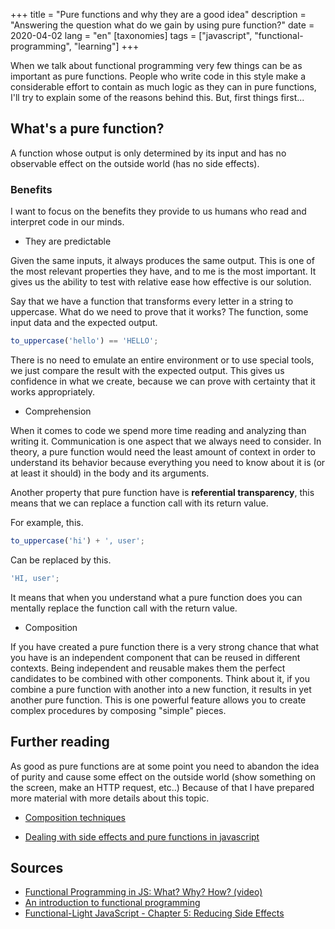 +++
title = "Pure functions and why they are a good idea" 
description = "Answering the question what do we gain by using pure function?"
date = 2020-04-02
lang = "en"
[taxonomies]
tags = ["javascript", "functional-programming", "learning"]
+++

When we talk about functional programming very few things can be as important as pure functions. People who write code in this style make a considerable effort to contain as much logic as they can in pure functions, I'll try to explain some of the reasons behind this. But, first things first...

## What's a pure function?

A function whose output is only determined by its input and has no observable effect on the outside world (has no side effects).

### Benefits

I want to focus on the benefits they provide to us humans who read and interpret code in our minds.

- They are predictable

Given the same inputs, it always produces the same output. This is one of the most relevant properties they have, and to me is the most important. It gives us the ability to test with relative ease how effective is our solution. 

Say that we have a function that transforms every letter in a string to uppercase. What do we need to prove that it works? The function, some input data and the expected output.

```js
to_uppercase('hello') == 'HELLO';
```

There is no need to emulate an entire environment or to use special tools, we just compare the result with the expected output. This gives us confidence in what we create, because we can prove with certainty that it works appropriately.

- Comprehension

When it comes to code we spend more time reading and analyzing than writing it. Communication is one aspect that we always need to consider. In theory, a pure function would need the least amount of context in order to understand its behavior because everything you need to know about it is (or at least it should) in the body and its arguments.

Another property that pure function have is **referential transparency**, this means that we can replace a function call with its return value.

For example, this.

```js
to_uppercase('hi') + ', user';
```

Can be replaced by this.

```js
'HI, user';
```

It means that when you understand what a pure function does you can mentally replace the function call with the return value.

- Composition

If you have created a pure function there is a very strong chance that what you have is an independent component that can be reused in different contexts. Being independent and reusable makes them the perfect candidates to be combined with other components. Think about it, if you combine a pure function with another into a new function, it results in yet another pure function. This is one powerful feature allows you to create complex procedures by composing "simple" pieces.

## Further reading

As good as pure functions are at some point you need to abandon the idea of purity and cause some effect on the outside world (show something on the screen, make an HTTP request, etc..) Because of that I have prepared more material with more details about this topic.

- [Composition techniques](@/web-development/learn-fp/composition-techniques.md)

- [Dealing with side effects and pure functions in javascript ](@/web-development/learn-fp/dealing-with-side-effects-and-pure-functions.md)

## Sources

- [Functional Programming in JS: What? Why? How? (video)](https://www.youtube.com/watch?v=qtsbZarFzm8&feature=youtu.be)
- [An introduction to functional programming](https://codewords.recurse.com/issues/one/an-introduction-to-functional-programming)
- [Functional-Light JavaScript - Chapter 5: Reducing Side Effects](https://github.com/getify/Functional-Light-JS/blob/master/manuscript/ch5.md/#chapter-5-reducing-side-effects)
